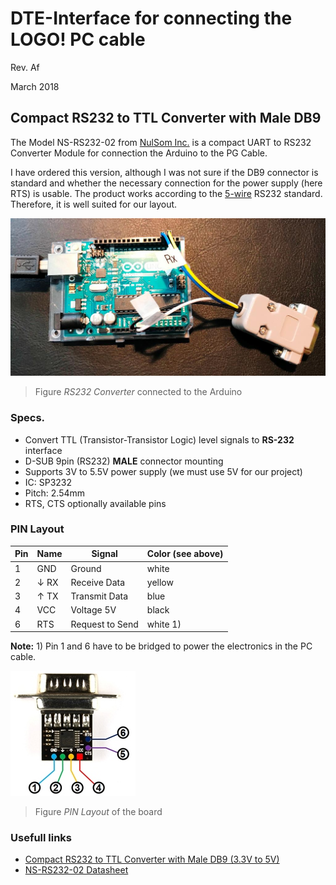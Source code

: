 # DTE-Interface for connecting the LOGO! PC cable

Rev. Af

March 2018

## Compact RS232 to TTL Converter with Male DB9

The Model NS-RS232-02 from [NulSom Inc.](http://www.nulsom.com/) is a compact UART to RS232 Converter Module for connection the Arduino to the PG Cable. 

I have ordered this version, although I was not sure if the DB9 connector is standard and whether the necessary connection for the power supply (here RTS) is usable. The product works according to the [5-wire](https://en.wikipedia.org/wiki/RS-232#3-wire_and_5-wire_RS-232) RS232 standard. Therefore, it is well suited for our layout. 

![alt text][RS232converter]
>Figure _RS232 Converter_ connected to the Arduino

### Specs.
- Convert TTL (Transistor-Transistor Logic) level signals to __RS-232__ interface
- D-SUB 9pin (RS232) __MALE__ connector mounting
- Supports 3V to 5.5V power supply (we must use 5V for our project)
- IC: SP3232
- Pitch: 2.54mm 
- RTS, CTS optionally available pins

### PIN Layout

Pin | Name | Signal | Color (see above)
--- | --- | --- | ---
1 | GND | Ground | white
2 | &darr; RX | Receive Data | yellow
3 | &uarr; TX | Transmit Data | blue
4 | VCC | Voltage 5V | black
6 | RTS | Request to Send | white 1)

__Note:__ 1) Pin 1 and 6 have to be bridged to power the electronics in the PC cable. 

![alt text][PinAssignment]
>Figure _PIN Layout_ of the board

### Usefull links
- [Compact RS232 to TTL Converter with Male DB9 (3.3V to 5V)](http://www.google.com/search?q=compact+rs232+ttl+converter+3.3v+to+5v+male "Google search")
- [NS-RS232-02 Datasheet](http://www.nulsom.com/datasheet/NS-RS232_en.pdf)

[RS232converter]: https://github.com/brickpool/logo/blob/master/extras/images/RS232_to_TTL_converter.jpg "RS232 to TTL Converter"

[PinAssignment]: https://github.com/brickpool/logo/blob/master/extras/images/Pin_Assignment.jpg "Pin Assignment"
